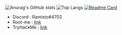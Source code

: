 ![Anurag's GitHub stats](https://github-readme-stats.vercel.app/api?username=Ramisto&show=reviews,discussions_started,discussions_answered,prs_merged,prs_merged_percentage&show_icons=true&theme=radical)
![Top Langs](https://github-readme-stats.vercel.app/api/top-langs/?username=Ramisto&layout=compact&theme=radical)
[![Readme Card](https://github-readme-stats.vercel.app/api/pin/?username=Ramisto&repo=github-readme-stats)](https://github.com/anuraghazra/github-readme-stats)

- Discord : Ramisto#4702
- Root-me : [link](https://www.root-me.org/Ramisto?lang=fr)
- TryHackMe : [link](https://tryhackme.com/p/Ramisto)

